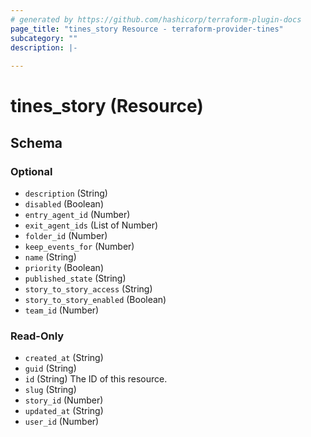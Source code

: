 ```yaml
---
# generated by https://github.com/hashicorp/terraform-plugin-docs
page_title: "tines_story Resource - terraform-provider-tines"
subcategory: ""
description: |-
  
---
```


# tines_story (Resource)





<!-- schema generated by tfplugindocs -->
## Schema

### Optional

- `description` (String)
- `disabled` (Boolean)
- `entry_agent_id` (Number)
- `exit_agent_ids` (List of Number)
- `folder_id` (Number)
- `keep_events_for` (Number)
- `name` (String)
- `priority` (Boolean)
- `published_state` (String)
- `story_to_story_access` (String)
- `story_to_story_enabled` (Boolean)
- `team_id` (Number)

### Read-Only

- `created_at` (String)
- `guid` (String)
- `id` (String) The ID of this resource.
- `slug` (String)
- `story_id` (Number)
- `updated_at` (String)
- `user_id` (Number)
